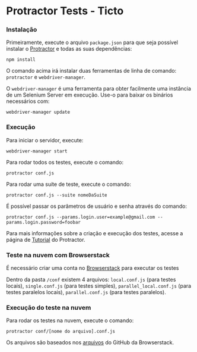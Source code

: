 # Protractor Tests - Ticto

### **Instalação**

Primeiramente, execute o arquivo `package.json` para que seja possível instalar o [Protractor](https://www.protractortest.org/) e todas as suas dependências:

`npm install`

O comando acima irá instalar duas ferramentas de linha de comando: `protractor` e `webdriver-manager`.

O `webdriver-manager` é uma ferramenta para obter facilmente uma instância de um Selenium Server em execução. Use-o para baixar os binários necessários com:

`webdriver-manager update`

### **Execução**
Para iniciar o servidor, execute:

`webdriver-manager start`

Para rodar todos os testes, execute o comando:

`protractor conf.js`

Para rodar uma suíte de teste, execute o comando:

`protractor conf.js --suite nomeDaSuite`

É possível passar os parâmetros de usuário e senha através do comando:

`protractor conf.js --params.login.user=example@gmail.com --params.login.password=foobar`

Para mais informações sobre a criação e execução dos testes, acesse a página de [Tutorial](https://www.protractortest.org/#/tutorial) do Protractor.

### **Teste na nuvem com Browserstack**
É necessário criar uma conta no [Browserstack](https://www.browserstack.com/) para executar os testes

Dentro da pasta `/conf` existem 4 arquivos: `local.conf.js` (para testes locais), `single.conf.js` (para testes simples), `parallel_local.conf.js` (para testes paralelos locais), `parallel.conf.js` (para testes paralelos).

### **Execução do teste na nuvem**

Para rodar os testes na nuvem, execute o comando:

`protractor conf/[nome do arquivo].conf.js`

Os arquivos são baseados nos [arquivos](https://github.com/browserstack/protractor-browserstack) do GitHub da Browserstack.
